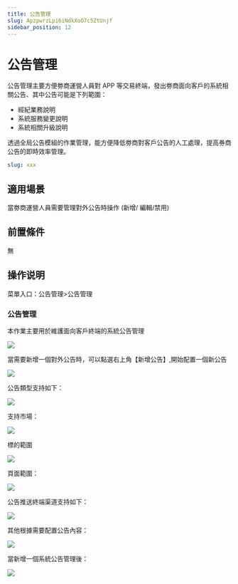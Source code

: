 ```yaml
---
title: 公告管理
slug: ApzpwrzLpi6iNdkXoO7c5ZtUnjf
sidebar_position: 12
---
```



# 公告管理

公告管理主要方便劵商運營人員對 APP 等交易終端，發出劵商面向客戶的系統相關公告、其中公告可能是下列範圍：

- 經紀業務說明
- 系統服務變更說明
- 系統相關升級說明

透過全局公告模組的作業管理，能方便降低劵商對客戶公告的人工處理，提高券商公告的即時效率管理。

```yaml
slug: xxx
```

## 適用場景

當劵商運營人員需要管理對外公告時操作 (新增/ 編輯/禁用)

## 前置條件

無

## 操作说明

菜單入口：公告管理&gt;公告管理

### 公告管理

本作業主要用於維護面向客戶終端的系統公告管理

<img src="/assets/RHk5bc6pWobHdZxzjnqc8AtznPe.png" src-width="3212" src-height="1612" align="center"/>

當需要新增一個對外公告時，可以點選右上角【新增公告】,開始配置一個新公告

<img src="/assets/R3olbgGQfoPOl8xCGcEc0fwRnhh.png" src-width="3246" src-height="1616" align="center"/>

公告類型支持如下：                                                                          

<img src="/assets/BXiVbUGYhoTmkHxrgCfcBbNjnEb.png" src-width="943" src-height="492" align="center"/>

支持市場：

<img src="/assets/E5Vib5QBjoXu7Axz7QNc2Ixendg.png" src-width="1118" src-height="676" align="center"/>

標的範圍

<img src="/assets/Tvq2bgZhnocq3YxLPoCcYyWgn0e.png" src-width="1122" src-height="684" align="center"/>

頁面範圍：

<img src="/assets/NDz0b67pnohaDexM7Tgc8xSqnyf.png" src-width="933" src-height="553" align="center"/>

公告推送終端渠道支持如下：

<img src="/assets/QcejbkQERoBvSrxEJkUc0rAEnbg.png" src-width="915" src-height="149"/>

其他根據需要配置公告內容：

<img src="/assets/HtzybT7xfoq4KBxVCzEctgqYnmc.png" src-width="963" src-height="1380" align="center"/>

當新增一個系統公告管理後：

<img src="/assets/Ha5SbWlPto8p07xhmqgclPAsnkb.png" src-width="3224" src-height="1506" align="center"/>

